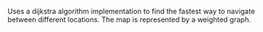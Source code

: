 Uses a dijkstra algorithm implementation to find the fastest way to navigate between different locations. The map is represented by a weighted graph.
